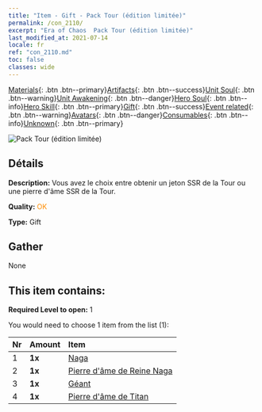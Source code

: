```yaml
---
title: "Item - Gift - Pack Tour (édition limitée)"
permalink: /con_2110/
excerpt: "Era of Chaos  Pack Tour (édition limitée)"
last_modified_at: 2021-07-14
locale: fr
ref: "con_2110.md"
toc: false
classes: wide
---
```

 [Materials](/ItemsFR/){: .btn .btn--primary}[Artifacts](/ItemsFR/Artifacts/){: .btn .btn--success}[Unit Soul](/ItemsFR/UnitSoul/){: .btn .btn--warning}[Unit Awakening](/ItemsFR/UnitAwakening/){: .btn .btn--danger}[Hero Soul](/ItemsFR/HeroSoul/){: .btn .btn--info}[Hero Skill](/ItemsFR/HeroSkill/){: .btn .btn--primary}[Gift](/ItemsFR/Gift/){: .btn .btn--success}[Event related](/ItemsFR/Events/){: .btn .btn--warning}[Avatars](/ItemsFR/Avatars/){: .btn .btn--danger}[Consumables](/ItemsFR/Consumables/){: .btn .btn--info}[Unknown](/ItemsFR/Unknown/){: .btn .btn--primary}

 ![Pack Tour (édition limitée)](/images/t/i_994006.png)

## Détails
 **Description:** Vous avez le choix entre obtenir un jeton SSR de la Tour ou une pierre d'âme SSR de la Tour.

 **Quality:** <span style="color: #FF8C00">OK</span>

 **Type:** Gift

## Gather

  None

## This item contains:

 **Required Level to open:** 1

 You would need to choose 1 item from the list (1):

  | Nr | Amount |     Item    |
  |:---|:-------|:------------|
  | 1 |  **1x** | [Naga](/ItemsFR/unt_240/) |  | 
  | 2 |  **1x** | [Pierre d'âme de Reine Naga](/ItemsFR/unt_325/) |  | 
  | 3 |  **1x** | [Géant ](/ItemsFR/unt_241/) |  | 
  | 4 |  **1x** | [Pierre d'âme de Titan](/ItemsFR/unt_326/) |  | 
